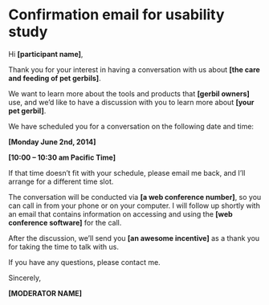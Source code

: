 # Confirmation email for usability study

Hi __[participant name]__,

Thank you for your interest in having a conversation with us about __[the care and feeding of pet gerbils]__.

We want to learn more about the tools and products that __[gerbil owners]__ use, and we’d like to have a discussion
with you to learn more about __[your pet gerbil]__.

We have scheduled you for a conversation on the following date and time:

__[Monday June 2nd, 2014]__

__[10:00 – 10:30 am Pacific Time]__

If that time doesn’t fit with your schedule, please email me back, and I’ll arrange for a different time slot.

The conversation will be conducted via __[a web conference number]__, so you can call in from your phone or on your
computer.  I will follow up shortly with an email that contains information on accessing and using the
__[web conference software]__ for the call.

After the discussion, we’ll send you __[an awesome incentive]__ as a thank you for taking the time to talk with us.

If you have any questions, please contact me.

Sincerely,

__[MODERATOR NAME]__
